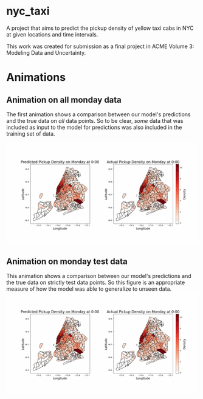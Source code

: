 # nyc_taxi
A project that aims to predict the pickup density of yellow taxi cabs in NYC at given locations and time intervals.

This work was created for submission as a final project in ACME Volume 3: Modeling Data and Uncertainty.  

# Animations

## Animation on all monday data
The first animation shows a comparison between our model's predictions and the true data on *all* data points. So to be clear, *some* data that was included as input to the model for predictions was also included in the training set of data.

![Animation on all monday data](visualization/monday_pickup_density.gif)


## Animation on monday test data
This animation shows a comparison between our model's predictions and the true data on strictly test data points. So this figure is an appropriate measure of how the model was able to generalize to unseen data. 
![Animation on only monday test data](visualization/monday_pickup_density.gif)

